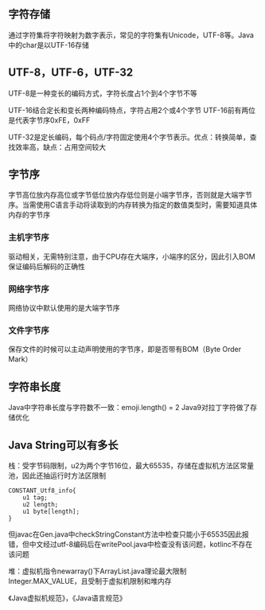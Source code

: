 ## 字符存储
通过字符集将字符映射为数字表示，常见的字符集有Unicode，UTF-8等。Java中的char是以UTF-16存储

## UTF-8，UTF-6，UTF-32
UTF-8是一种变长的编码方式，字符长度占1个到4个字节不等


UTF-16结合定长和变长两种编码特点，字符占用2个或4个字节
UTF-16前有两位是代表字节序0xFE，0xFF


UTF-32是定长编码，每个码点/字符固定使用4个字节表示。优点：转换简单，查找效率高，缺点：占用空间较大

## 字节序
字节高位放内存高位或字节低位放内存低位则是小端字节序，否则就是大端字节序。当需使用C语言手动将读取到的内存转换为指定的数值类型时，需要知道具体内存的字节序
### 主机字节序
驱动相关，无需特别注意，由于CPU存在大端序，小端序的区分，因此引入BOM保证编码后解码的正确性

### 网络字节序
网络协议中默认使用的是大端字节序

### 文件字节序
保存文件的时候可以主动声明使用的字节序，即是否带有BOM（Byte Order Mark）

## 字符串长度
Java中字符串长度与字符数不一致：emoji.length() = 2
Java9对拉丁字符做了存储优化

## Java String可以有多长
栈：受字节码限制，u2为两个字节16位，最大65535，存储在虚拟机方法区常量池，因此还抽运行时方法区限制
```
CONSTANT_Utf8_info{
    u1 tag;
    u2 length;
    u1 byte[length];
}
```
但javac在Gen.java中checkStringConstant方法中检查只能小于65535因此报错，但中文经过utf-8编码后在writePool.java中检查没有该问题，kotlinc不存在该问题

堆：虚拟机指令newarray()下ArrayList.java理论最大限制Integer.MAX_VALUE，且受制于虚拟机限制和堆内存


《Java虚拟机规范》，《Java语言规范》
